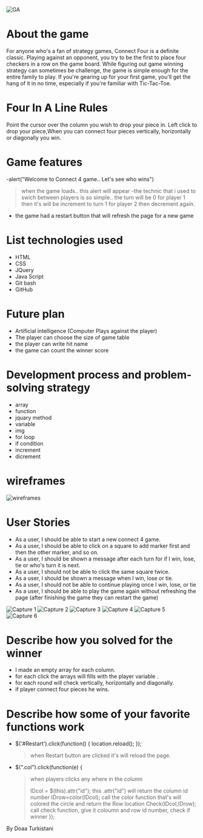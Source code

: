 
<img src="Pic/ga.png" alt="GA">


# About the game 
For anyone who's a fan of strategy games, Connect Four is a definite classic. Playing against an opponent,
you try to be the first to place four checkers in a row on the game board. While figuring out game winning strategy
can sometimes be challenge, the game is simple enough for the entire family to play. If you're gearing up for your first game,
you'll get the hang of it in no time, especially if you're familiar with Tic-Tac-Toe.


# Four In A Line Rules 
Point the cursor over the column you wish to drop your piece in.
Left click to drop your piece,When you can connect four pieces vertically, horizontally or diagonally you win.


# Game features 
-alert("Welcome to Connect 4 game.. Let's see who wins") 
>  when the game loads.. this alert will appear
-the technic that i used to swich between players is so simple.. the turn will be 0 for player 1 then it's will be increment to turn 1 for player 2 then decrement again.
- the game had a restart button that will refresh the page for a new game


# List technologies used 
- HTML
- CSS
- JQuery
- Java Script
- Git bash
- GitHub


# Future plan 
- Artificial intelligence (Computer Plays against the player)
- The player can choose the size of game table
- the player can write hit name
- the game can count the winner score


# Development process and problem-solving strategy 
- array 
- function
- jquary method
- variable
- img
- for loop
- if condition
- increment
- dicrement  


# wireframes 
<img src="Pic/skra.jpg" alt="wireframes">


# User Stories 
- As a user, I should be able to start a new connect 4 game.
- As a user, I should be able to click on a square to add marker first and then the other marker, and so on.
- As a user, I should be shown a message after each turn for if I win, lose, tie or who's turn it is next.
- As a user, I should not be able to click the same square twice.
- As a user, I should be shown a message when I win, lose or tie.
- As a user, I should not be able to continue playing once I win, lose, or tie
- As a user, I should be able to play the game again without refreshing the page (after finishing the game they can restart the game)

<img src="Pic/Capture0.PNG" alt="Capture 1">
<img src="Pic/Capture1.PNG" alt="Capture 2">
<img src="Pic/Capture2.PNG" alt="Capture 3">
<img src="Pic/Capture3.PNG" alt="Capture 4">
<img src="Pic/Capture4.PNG" alt="Capture 5">
<img src="Pic/Capture5.PNG" alt="Capture 6">


# Describe how you solved for the winner 
- I made an empty array for each column.
- for each click the arrays will fills with the player variable .
- for each round will check vertically, horizontally and diagonally.
- if player connect four pieces he wins.



# Describe how some of your favorite functions work 

- $('#Restart').click(function() { 
        location.reload();
    });
    >  when Restart button are clicked it's will reload the page.


- $(".col").click(function(e) {  
    > when players clicks any where in the column <div>
        IDcol = $(this).attr("id"); 
    > this .attr("id") will return the column id number 
        IDrow=color(IDcol); 
    > call the color function that's will colored the circle and return the Row location
        Check(IDcol,IDrow); 
    > call check function, give it coloumn and row id number, check if winner
       });
        
        
 By Doaa Turkistani

